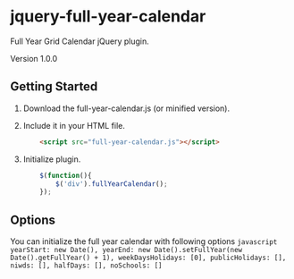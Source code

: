 # jquery-full-year-calendar
Full Year Grid Calendar jQuery plugin.

Version 1.0.0

## Getting Started

1. Download the full-year-calendar.js (or minified version).

2. Include it in your HTML file.
	```html
		<script src="full-year-calendar.js"></script>
	```
	
3. Initialize plugin.
	```javascript
		$(function(){
			$('div').fullYearCalendar();
		});
	```
	
## Options
You can initialize the full year calendar with following options
	```javascript
		yearStart: new Date(),
    		yearEnd: new Date().setFullYear(new Date().getFullYear() + 1),
    		weekDaysHolidays: [0],
    		publicHolidays: [],
    		niwds: [],
    		halfDays: [],
    		noSchools: []
	```
